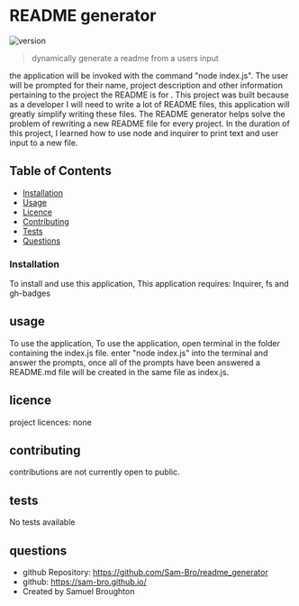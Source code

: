 
# README generator
![version](https://img.shields.io/badge/version-1.1.6-blue)

> dynamically generate a readme from a users input 

the application will be invoked with the command "node index.js". The user will be prompted for their name, project description and other information pertaining to the project the README is for . This project was built because as a developer I will need to write a lot of README files, this application will greatly simplify writing these files. The README generator helps solve the problem of rewriting a new README file for every project. In the duration of this project, I learned how to use node and inquirer to print text and user input to a new file.

## Table of Contents

- [Installation](#Installation)
- [Usage](#Usage)
- [Licence](#Licence)
- [Contributing](#Contributing)
- [Tests](#tests)
- [Questions](#questions)


### Installation
To install and use this application, This application requires: Inquirer, fs and gh-badges

## usage
To use the application, To use the application, open terminal in the folder containing the index.js file. enter "node index.js" into the terminal and answer the prompts, once all of the prompts have been answered a README.md file will be created in the same file as index.js.

## licence
project licences: 
 none

## contributing
contributions are not currently open to public.

## tests
No tests available

## questions
  - github Repository: https://github.com/Sam-Bro/readme_generator
  - github: https://sam-bro.github.io/
  - Created by Samuel Broughton
    
